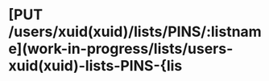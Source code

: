 # \[PUT /users/xuid\(xuid\)/lists/PINS/:listname\]\(work-in-progress/lists/users-xuid\(xuid\)-lists-PINS-{lis

